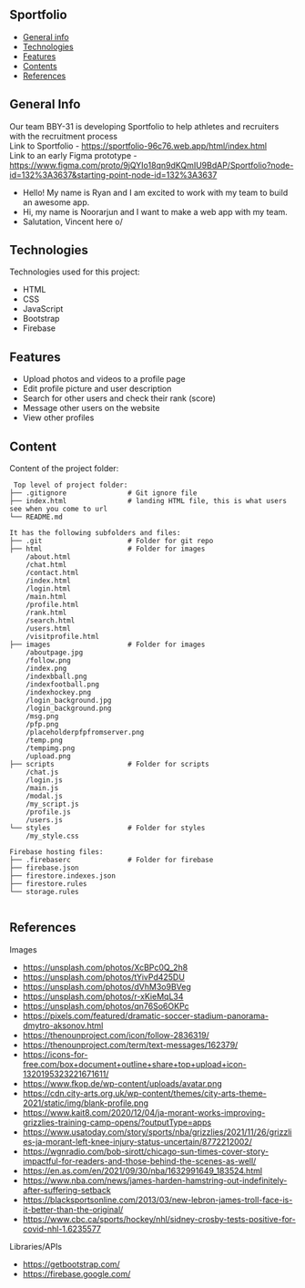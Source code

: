 ## Sportfolio

* [General info](#general-info)
* [Technologies](#technologies)
* [Features](#features)
* [Contents](#content)
* [References](#references)

## General Info
Our team BBY-31 is developing Sportfolio to help athletes and recruiters with the recruitment process<br/>
Link to Sportfolio - https://sportfolio-96c76.web.app/html/index.html<br/>
Link to an early Figma prototype - https://www.figma.com/proto/9jQYIo18qn9dKQmIU9BdAP/Sportfolio?node-id=132%3A3637&starting-point-node-id=132%3A3637

* Hello! My name is Ryan and I am excited to work with my team to build an awesome app.
* Hi, my name is Noorarjun and I want to make a web app with my team.
* Salutation, Vincent here o/
	
## Technologies
Technologies used for this project:
* HTML
* CSS
* JavaScript
* Bootstrap
* Firebase

## Features
* Upload photos and videos to a profile page
* Edit profile picture and user description
* Search for other users and check their rank (score)
* Message other users on the website
* View other profiles
	
## Content
Content of the project folder:

```
 Top level of project folder: 
├── .gitignore               # Git ignore file
├── index.html               # landing HTML file, this is what users see when you come to url
└── README.md

It has the following subfolders and files:
├── .git                     # Folder for git repo
├── html                     # Folder for images
    /about.html    
    /chat.html
    /contact.html
    /index.html
    /login.html
    /main.html
    /profile.html
    /rank.html
    /search.html
    /users.html
    /visitprofile.html 
├── images                   # Folder for images
    /aboutpage.jpg    
    /follow.png
    /index.png
    /indexbball.png
    /indexfootball.png
    /indexhockey.png
    /login_background.jpg
    /login_background.png
    /msg.png
    /pfp.png
    /placeholderpfpfromserver.png
    /temp.png
    /tempimg.png
    /upload.png              
├── scripts                  # Folder for scripts
    /chat.js                
    /login.js               
    /main.js                 
    /modal.js                
    /my_script.js            
    /profile.js              
    /users.js                
└── styles                   # Folder for styles
    /my_style.css            

Firebase hosting files: 
├── .firebaserc              # Folder for firebase
├── firebase.json
├── firestore.indexes.json
├── firestore.rules
└── storage.rules


```

## References
Images

* https://unsplash.com/photos/XcBPc0Q_2h8
* https://unsplash.com/photos/tYivPd425DU
* https://unsplash.com/photos/dVhM3o9BVeg
* https://unsplash.com/photos/r-xKieMqL34
* https://unsplash.com/photos/qn76So6OKPc
* https://pixels.com/featured/dramatic-soccer-stadium-panorama-dmytro-aksonov.html
* https://thenounproject.com/icon/follow-2836319/
* https://thenounproject.com/term/text-messages/162379/
* https://icons-for-free.com/box+document+outline+share+top+upload+icon-1320195323221671611/
* https://www.fkop.de/wp-content/uploads/avatar.png
* https://cdn.city-arts.org.uk/wp-content/themes/city-arts-theme-2021/static/img/blank-profile.png
* https://www.kait8.com/2020/12/04/ja-morant-works-improving-grizzlies-training-camp-opens/?outputType=apps
* https://www.usatoday.com/story/sports/nba/grizzlies/2021/11/26/grizzlies-ja-morant-left-knee-injury-status-uncertain/8772212002/
* https://wgnradio.com/bob-sirott/chicago-sun-times-cover-story-impactful-for-readers-and-those-behind-the-scenes-as-well/
* https://en.as.com/en/2021/09/30/nba/1632991649_183524.html
* https://www.nba.com/news/james-harden-hamstring-out-indefinitely-after-suffering-setback
* https://blacksportsonline.com/2013/03/new-lebron-james-troll-face-is-it-better-than-the-original/
* https://www.cbc.ca/sports/hockey/nhl/sidney-crosby-tests-positive-for-covid-nhl-1.6235577

Libraries/APIs

* https://getbootstrap.com/
* https://firebase.google.com/



